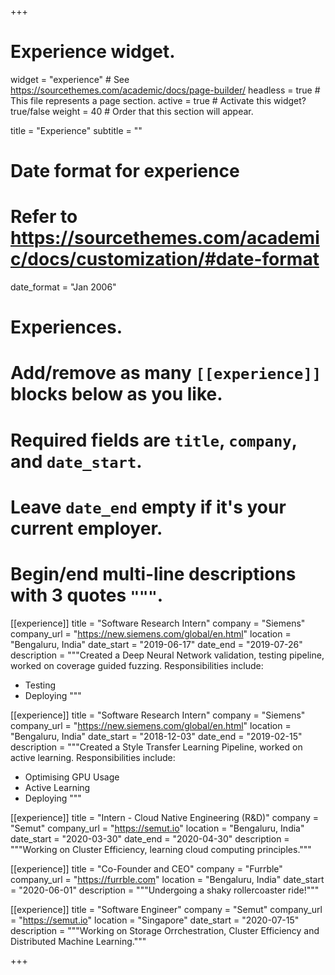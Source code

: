 +++
# Experience widget.
widget = "experience"  # See https://sourcethemes.com/academic/docs/page-builder/
headless = true  # This file represents a page section.
active = true  # Activate this widget? true/false
weight = 40  # Order that this section will appear.

title = "Experience"
subtitle = ""

# Date format for experience
#   Refer to https://sourcethemes.com/academic/docs/customization/#date-format
date_format = "Jan 2006"

# Experiences.
#   Add/remove as many `[[experience]]` blocks below as you like.
#   Required fields are `title`, `company`, and `date_start`.
#   Leave `date_end` empty if it's your current employer.
#   Begin/end multi-line descriptions with 3 quotes `"""`.
[[experience]]
  title = "Software Research Intern"
  company = "Siemens"
  company_url = "https://new.siemens.com/global/en.html"
  location = "Bengaluru, India"
  date_start = "2019-06-17"
  date_end = "2019-07-26"
  description = """Created a Deep Neural Network validation, testing pipeline, worked on coverage guided fuzzing.
  Responsibilities include:

  * Testing
  * Deploying
  """

[[experience]]
  title = "Software Research Intern"
  company = "Siemens"
  company_url = "https://new.siemens.com/global/en.html"
  location = "Bengaluru, India"
  date_start = "2018-12-03"
  date_end = "2019-02-15"
  description = """Created a Style Transfer Learning Pipeline, worked on active learning.
  Responsibilities include:

  * Optimising GPU Usage
  * Active Learning
  * Deploying
  """

[[experience]]
  title = "Intern - Cloud Native Engineering (R&D)"
  company = "Semut"
  company_url = "https://semut.io"
  location = "Bengaluru, India"
  date_start = "2020-03-30"
  date_end = "2020-04-30"
  description = """Working on Cluster Efficiency, learning cloud computing principles."""

[[experience]]
  title = "Co-Founder and CEO"
  company = "Furrble"
  company_url = "https://furrble.com"
  location = "Bengaluru, India"
  date_start = "2020-06-01"
  description = """Undergoing a shaky rollercoaster ride!"""

[[experience]]
  title = "Software Engineer"
  company = "Semut"
  company_url = "https://semut.io"
  location = "Singapore"
  date_start = "2020-07-15"
  description = """Working on Storage Orrchestration, Cluster Efficiency and Distributed Machine Learning."""

+++
